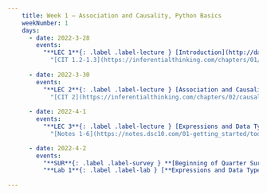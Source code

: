 ```yaml
---
    title: Week 1 – Association and Causality, Python Basics
    weekNumber: 1
    days:
      - date: 2022-3-28
        events:
          "**LEC 1**{: .label .label-lecture } [Introduction](http://datahub.ucsd.edu/user-redirect/git-sync?repo=https://github.com/dsc-courses/dsc10-2022-sp&subPath=lectures/lec01/lecture01.ipynb) ":
            "[CIT 1.2-1.3](https://inferentialthinking.com/chapters/01/2/why-data-science.html)"
                
      - date: 2022-3-30
        events:
          "**LEC 2**{: .label .label-lecture } [Association and Causality](http://datahub.ucsd.edu/user-redirect/git-sync?repo=https://github.com/dsc-courses/dsc10-2022-sp&subPath=lectures/lec02/lecture02.ipynb) ":
            "[CIT 2](https://inferentialthinking.com/chapters/02/causality-and-experiments.html)"
                
      - date: 2022-4-1
        events:
          "**LEC 3**{: .label .label-lecture } [Expressions and Data Types](http://datahub.ucsd.edu/user-redirect/git-sync?repo=https://github.com/dsc-courses/dsc10-2022-sp&subPath=lectures/lec03/lecture03.ipynb) ":
            "[Notes 1-6](https://notes.dsc10.com/01-getting_started/tools.html)"

      - date: 2022-4-2
        events:
          "**SUR**{: .label .label-survey } **[Beginning of Quarter Survey](https://docs.google.com/forms/d/e/1FAIpQLSfD3rsflNNpMQuL3CZYTEieUA-aIp8zP-3IZS0X-8jWGvkjUg/viewform?usp=sf_link) (due 11:59pm)**":         
          "**Lab 1**{: .label .label-lab } [**Expressions and Data Types (due 11:59pm)**](http://datahub.ucsd.edu/user-redirect/git-sync?repo=https://github.com/dsc-courses/dsc10-2022-sp&subPath=labs/01-python_basics/lab.ipynb)":
       
---
```

